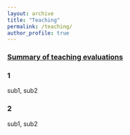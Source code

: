 ```yaml
---
layout: archive
title: "Teaching"
permalink: /teaching/
author_profile: true
---
```


### [Summary of teaching evaluations](https://satyaki4.github.io/files/summary_of_evaluations.pdf)

### 1
sub1, sub2

### 2
sub1, sub2